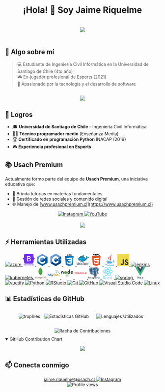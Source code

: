 <div align="center">
  <h1>¡Hola! 👋 Soy Jaime Riquelme</h1>
  <div style="display: inline-block; margin: 20px 0;">
    <img src="https://media.giphy.com/media/qgQUggAC3Pfv687qPC/giphy.gif" width="400"/>
  </div>
</div>

## 🌱 Algo sobre mí
> 💻 Estudiante de Ingeniería Civil Informática en la Universidad de Santiago de Chile (4to año)  
> 🎮 Ex-jugador profesional de Esports (2021)  
> 🚀 Apasionado por la tecnología y el desarrollo de software

<div align="center" style="margin: 30px 0;">
  <img src="https://media.giphy.com/media/26xBwdIuRJiAIqHwA/giphy.gif" width="250"/>
</div>

## 🎯 Logros
- 🎓 **Universidad de Santiago de Chile** - Ingeniería Civil Informática
- 👨‍💻 **Técnico programador medio** (Enseñanza Media)
- 🏆 **Certificado en programación Python** INACAP (2019)
- 🎮 **Experiencia profesional en Esports**

## 📚 Usach Premium


Actualmente formo parte del equipo de **Usach Premium**, una iniciativa educativa que:
- 🎯 Brinda tutorías en materias fundamentales
- 📱 Gestión de redes sociales y contenido digital
- 🌐 Manejo de [www.usachpremium.cl](https://www.usachpremium.cl)

<div align="center">
  <a href="https://www.instagram.com/usach.premium/">
    <img src="https://img.shields.io/badge/Instagram-%23E4405F.svg?style=for-the-badge&logo=Instagram&logoColor=white" alt="Instagram"/>
  </a>
  <a href="https://www.youtube.com/@UsachPremium">
    <img src="https://img.shields.io/badge/YouTube-%23FF0000.svg?style=for-the-badge&logo=YouTube&logoColor=white" alt="YouTube"/>
  </a>
</div>

<div align="center" style="margin: 20px 0;">
  <img src="https://media.giphy.com/media/3oKIPEqDGUULpEU0aQ/giphy.gif" width="200"/>
</div>

## ⚡ Herramientas Utilizadas
<p align="left">
  <a href="https://azure.microsoft.com/en-in/" target="_blank" rel="noreferrer">
    <img src="https://www.vectorlogo.zone/logos/microsoft_azure/microsoft_azure-icon.svg" alt="azure" width="40" height="40"/>
  </a>
  <a href="https://getbootstrap.com" target="_blank" rel="noreferrer">
    <img src="https://raw.githubusercontent.com/devicons/devicon/master/icons/bootstrap/bootstrap-plain-wordmark.svg" alt="bootstrap" width="40" height="40"/>
  </a>
  <a href="https://www.cprogramming.com/" target="_blank" rel="noreferrer">
    <img src="https://raw.githubusercontent.com/devicons/devicon/master/icons/c/c-original.svg" alt="c" width="40" height="40"/>
  </a>
  <a href="https://www.w3schools.com/cpp/" target="_blank" rel="noreferrer">
    <img src="https://raw.githubusercontent.com/devicons/devicon/master/icons/cplusplus/cplusplus-original.svg" alt="cplusplus" width="40" height="40"/>
  </a>
  <a href="https://www.w3schools.com/css/" target="_blank" rel="noreferrer">
    <img src="https://raw.githubusercontent.com/devicons/devicon/master/icons/css3/css3-original-wordmark.svg" alt="css3" width="40" height="40"/>
  </a>
  <a href="https://www.docker.com/" target="_blank" rel="noreferrer">
    <img src="https://raw.githubusercontent.com/devicons/devicon/master/icons/docker/docker-original-wordmark.svg" alt="docker" width="40" height="40"/>
  </a>
  <a href="https://www.w3.org/html/" target="_blank" rel="noreferrer">
    <img src="https://raw.githubusercontent.com/devicons/devicon/master/icons/html5/html5-original-wordmark.svg" alt="html5" width="40" height="40"/>
  </a>
  <a href="https://www.java.com" target="_blank" rel="noreferrer">
    <img src="https://raw.githubusercontent.com/devicons/devicon/master/icons/java/java-original.svg" alt="java" width="40" height="40"/>
  </a>
  <a href="https://developer.mozilla.org/en-US/docs/Web/JavaScript" target="_blank" rel="noreferrer">
    <img src="https://raw.githubusercontent.com/devicons/devicon/master/icons/javascript/javascript-original.svg" alt="javascript" width="40" height="40"/>
  </a>
  <a href="https://www.jenkins.io" target="_blank" rel="noreferrer">
    <img src="https://www.vectorlogo.zone/logos/jenkins/jenkins-icon.svg" alt="jenkins" width="40" height="40"/>
  </a>
  <a href="https://kubernetes.io" target="_blank" rel="noreferrer">
    <img src="https://www.vectorlogo.zone/logos/kubernetes/kubernetes-icon.svg" alt="kubernetes" width="40" height="40"/>
  </a>
  <a href="https://www.mongodb.com/" target="_blank" rel="noreferrer">
    <img src="https://raw.githubusercontent.com/devicons/devicon/master/icons/mongodb/mongodb-original-wordmark.svg" alt="mongodb" width="40" height="40"/>
  </a>
  <a href="https://www.mysql.com/" target="_blank" rel="noreferrer">
    <img src="https://raw.githubusercontent.com/devicons/devicon/master/icons/mysql/mysql-original-wordmark.svg" alt="mysql" width="40" height="40"/>
  </a>
  <a href="https://nodejs.org" target="_blank" rel="noreferrer">
    <img src="https://raw.githubusercontent.com/devicons/devicon/master/icons/nodejs/nodejs-original-wordmark.svg" alt="nodejs" width="40" height="40"/>
  </a>
  <a href="https://www.oracle.com/" target="_blank" rel="noreferrer">
    <img src="https://raw.githubusercontent.com/devicons/devicon/master/icons/oracle/oracle-original.svg" alt="oracle" width="40" height="40"/>
  </a>
  <a href="https://www.postgresql.org" target="_blank" rel="noreferrer">
    <img src="https://raw.githubusercontent.com/devicons/devicon/master/icons/postgresql/postgresql-original-wordmark.svg" alt="postgresql" width="40" height="40"/>
  </a>
  <a href="https://reactjs.org/" target="_blank" rel="noreferrer">
    <img src="https://raw.githubusercontent.com/devicons/devicon/master/icons/react/react-original-wordmark.svg" alt="react" width="40" height="40"/>
  </a>
  <a href="https://spring.io/" target="_blank" rel="noreferrer">
    <img src="https://www.vectorlogo.zone/logos/springio/springio-icon.svg" alt="spring" width="40" height="40"/>
  </a>
  <a href="https://vuejs.org/" target="_blank" rel="noreferrer">
    <img src="https://raw.githubusercontent.com/devicons/devicon/master/icons/vuejs/vuejs-original-wordmark.svg" alt="vuejs" width="40" height="40"/>
  </a>
  <a href="https://vuetifyjs.com/en/" target="_blank" rel="noreferrer">
    <img src="https://bestofjs.org/logos/vuetify.svg" alt="vuetify" width="40" height="40"/>
  </a>
  <a href="https://www.python.org/" target="_blank" rel="noreferrer">
    <img src="https://img.icons8.com/color/48/000000/python--v1.png" alt="Python" title="Python" width="40" height="40"/>
  </a>
  <a href="https://www.rstudio.com/" target="_blank" rel="noreferrer">
    <img src="https://cdn.iconscout.com/icon/free/png-512/free-r-project-3629007-3030232.png" alt="RStudio" title="RStudio" width="40" height="40"/>
  </a>
  <a href="https://git-scm.com/" target="_blank" rel="noreferrer">
    <img src="https://img.icons8.com/color/48/000000/git.png" alt="Git" title="Git" width="40" height="40"/>
  </a>
  <a href="https://github.com/" target="_blank" rel="noreferrer">
    <img src="https://img.icons8.com/color/48/000000/github--v1.png" alt="GitHub" title="GitHub" width="40" height="40"/>
  </a>
  <a href="https://code.visualstudio.com/" target="_blank" rel="noreferrer">
    <img src="https://img.icons8.com/color/48/000000/visual-studio-code-2019--v1.png" alt="Visual Studio Code" title="Visual Studio Code" width="40" height="40"/>
  </a>
  <a href="https://www.linux.org/" target="_blank" rel="noreferrer">
    <img src="https://img.icons8.com/color/48/000000/linux--v1.png" alt="Linux" title="Linux" width="40" height="40"/>
  </a>
</p>

## 📊 Estadísticas de GitHub
<div align="center">
  <img src="https://github-profile-trophy.vercel.app/?username=jaimeriquelme&theme=darkhub&no-frame=true&row=1&column=6" alt="trophies" style="margin-bottom: 20px;"/>
  
  <img src="https://github-readme-stats.vercel.app/api?username=jaimeriquelme&show_icons=true&theme=dark&hide_border=true&include_all_commits=true&count_private=true" alt="Estadísticas GitHub" style="margin: 10px;"/>
  
  <img src="https://github-readme-stats.vercel.app/api/top-langs/?username=jaimeriquelme&theme=dark&hide_border=true&layout=compact" alt="Lenguajes Utilizados" style="margin: 10px;"/>
  
  <img src="https://github-readme-streak-stats.herokuapp.com/?user=jaimeriquelme&theme=dark&hide_border=true" alt="Racha de Contribuciones" style="margin: 10px;"/>
</div>

<details open>
<summary>GitHub Contribution Chart</summary>
<p align="center">
    <img src="https://github-readme-activity-graph.vercel.app/graph?username=jaimeriquelme&theme=github-compact&area=true&hide_border=true&custom_title=Contribution%20Graph&bg_color=000000&color=C2FFC7&line=CB9DF0&point=C2FFC7&area_color=CB9DF0" />
</p>
</details>

## 📫 Conecta conmigo
<div align="center">
  <a href="mailto:jaime.riquelme@usach.cl" target="_blank" rel="noopener noreferrer">
    jaime.riquelme@usach.cl
</a>
  <a href="https://www.instagram.com/Jaim3.jpg">
    <img src="https://img.shields.io/badge/Instagram-%23E4405F.svg?style=for-the-badge&logo=Instagram&logoColor=white" alt="Instagram"/>
  </a>
</div>

<div align="center">
  <img src="https://komarev.com/ghpvc/?username=jaimeriquelme&color=blueviolet" alt="Profile views"/>
</div>

